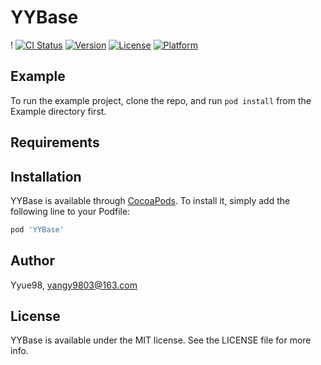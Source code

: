 # YYBase
!
[![CI Status](https://img.shields.io/travis/Yyue98/YYBase.svg?style=flat)](https://travis-ci.org/Yyue98/YYBase)
[![Version](https://img.shields.io/cocoapods/v/YYBase.svg?style=flat)](https://cocoapods.org/pods/YYBase)
[![License](https://img.shields.io/cocoapods/l/YYBase.svg?style=flat)](https://cocoapods.org/pods/YYBase)
[![Platform](https://img.shields.io/cocoapods/p/YYBase.svg?style=flat)](https://cocoapods.org/pods/YYBase)

## Example

To run the example project, clone the repo, and run `pod install` from the Example directory first.

## Requirements

## Installation

YYBase is available through [CocoaPods](https://cocoapods.org). To install
it, simply add the following line to your Podfile:

```ruby
pod 'YYBase'
```

## Author

Yyue98, yangy9803@163.com

## License

YYBase is available under the MIT license. See the LICENSE file for more info.
